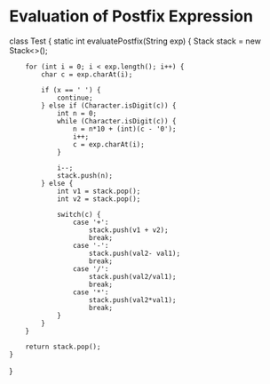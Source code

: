 # Evaluation of Postfix Expression

class Test {
    static int evaluatePostfix(String exp) {
        Stack<Integer> stack = new Stack<>();

        for (int i = 0; i < exp.length(); i++) {
            char c = exp.charAt(i);

            if (x == ' ') {
                continue;
            } else if (Character.isDigit(c)) {
                int n = 0;
                while (Character.isDigit(c)) {
                    n = n*10 + (int)(c - '0');
                    i++;
                    c = exp.charAt(i);
                }

                i--;
                stack.push(n);
            } else {
                int v1 = stack.pop();
                int v2 = stack.pop();

                switch(c) {
                    case '+':
                        stack.push(v1 + v2);
                        break;
                    case '-':
                        stack.push(val2- val1);
                        break;
                    case '/':
                        stack.push(val2/val1);
                        break;
                    case '*':
                        stack.push(val2*val1);
                        break;
                }
            }
        }

        return stack.pop();
    }
}